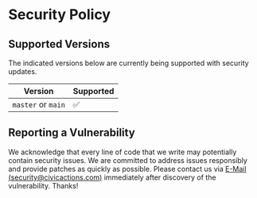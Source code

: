 # Security Policy

## Supported Versions

The indicated versions below are currently being supported with security updates.

| Version | Supported          |
| ------- | ------------------ |
| `master` or `main`  | :white_check_mark: |

## Reporting a Vulnerability

We acknowledge that every line of code that we write may potentially contain security issues.
We are committed to address issues responsibly and provide patches as quickly as possible.
Please contact us via [E-Mail (security@civicactions.com)](mailto:security+guidebook@civicactions.com?subject=[GIT%20SECURITY]&body=Security%20description:) immediately after discovery of the vulnerability. Thanks!